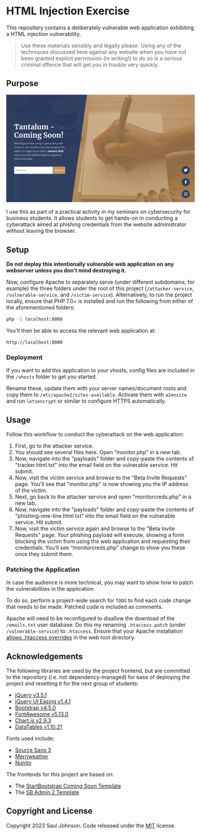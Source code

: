 # HTML Injection Exercise

This repository contains a deliberately vulnerable web application exhibiting a HTML injection vulnerability.

> Use these materials sensibly and legally please. Using any of the techniques discussed here against any website when you have not been granted explicit permission (in writing!) to do so is a serious criminal offence that will get you in trouble very quickly.

## Purpose

![Screenshot](screenshot.png)

I use this as part of a practical activity in my seminars on cybersecurity for business students. It allows students to get hands-on in conducting a cyberattack aimed at phishing credentials from the website administrator without leaving the browser.

## Setup

**Do not deploy this intentionally vulnerable web application on any webserver unless you don't mind destroying it.**

Now, configure Apache to separately serve (under different subdomains, for example) the three folders under the root of this project (`/attacker-service`, `/vulnerable-service`, and `/victim-service`). Alternatively, to run the project locally, ensure that PHP 7.0+ is installed and run the following from either of the aforementioned folders:

```bash
php -S localhost:8080
```

You'll then be able to access the relevant web application at:

```
http://localhost:8080
```

### Deployment

If you want to add this application to your vhosts, config files are included in the `/vhosts` folder to get you started. 

Rename these, update them with your server names/document roots and copy them to `/etc/apache2/sites-available`. Activate them with `a2ensite` and run `letsencrypt` or similar to configure HTTPS automatically.

## Usage

Follow this workflow to conduct the cyberattack on the web application:

1. First, go to the attacker service.
2. You should see several files here. Open “monitor.php” in a new tab.
3. Now, navigate into the "payloads" folder and copy-paste the contents of "tracker.html.txt" into the email field on the vulnerable service. Hit submit.
4. Now, visit the victim service and browse to the "Beta Invite Requests" page. You'll see that "monitor.php" is now showing you the IP address of the victim.
5. Next, go back to the attacker service and open "monitorcreds.php" in a new tab.
6. Now, navigate into the "payloads" folder and copy-paste the contents of "phishing-one-line.html.txt" into the email field on the vulnerable service. Hit submit.
7. Now, visit the victim service again and browse to the "Beta Invite Requests" page. Your phishing payload will execute, showing a form blocking the victim from using the web application and requesting their credentials. You’ll see “monitorcreds.php” change to show you these once they submit them.

### Patching the Application

In case the audience is more technical, you may want to show how to patch the vulnerabilities in the application.

To do so, perform a project-wide search for `TODO` to find each code change that needs to be made. Patched code is included as comments.

Apache will need to be reconfigured to disallow the download of the `/emails.txt` user database. Do this my renaming `.htaccess.patch` (under `/vulnerable-service`) to `.htaccess`. Ensure that your Apache installation [allows .htaccess overrides](https://httpd.apache.org/docs/2.4/howto/htaccess.html) in the web root directory.

## Acknowledgements

The following libraries are used by the project frontend, but are committed to the repository (i.e. not dependency-managed) for ease of deploying the project and resetting it for the next group of students:

* [jQuery v3.5.1](https://jquery.com)
* [jQuery UI Easing v1.4.1](https://jqueryui.com/easing/)
* [Bootstrap v4.5.0](https://getbootstrap.com/docs/4.0/getting-started/introduction/)
* [FontAwesome v5.13.0](https://fontawesome.com/v5/search)
* [Chart.js v2.9.3](https://www.chartjs.org)
* [DataTables v1.10.21](http://www.datatables.net)

Fonts used include: 

* [Source Sans 3](https://fonts.google.com/specimen/Source+Sans+3)
* [Merriweather](https://fonts.google.com/specimen/Merriweather)
* [Nunito](https://fonts.google.com/specimen/Nunito)

The frontends for this project are based on:

* The [StartBootstrap Coming Soon Template](https://startbootstrap.com/theme/coming-soon)
* The [SB Admin 2 Template](https://startbootstrap.com/theme/sb-admin-2)

## Copyright and License

Copyright 2023 Saul Johnson. Code released under the [MIT](https://github.com/StartBootstrap/startbootstrap-blog-post/blob/gh-pages/LICENSE) license.